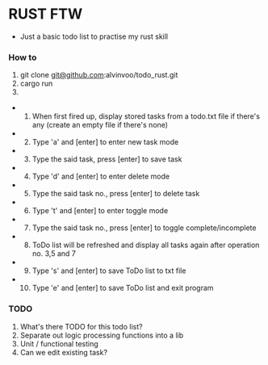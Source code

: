 # RUST FTW

- Just a basic todo list to practise my rust skill

### How to
1. git clone git@github.com:alvinvoo/todo_rust.git
2. cargo run
3. 
 * 1. When first fired up, display stored tasks from a todo.txt file if there's any
      (create an empty file if there's none)
 * 2. Type 'a' and [enter] to enter new task mode
 * 3. Type the said task, press [enter] to save task 
 * 4. Type 'd' and [enter] to enter delete mode
 * 5. Type the said task no., press [enter] to delete task
 * 6. Type 't' and [enter] to enter toggle mode
 * 7. Type the said task no., press [enter] to toggle complete/incomplete
 * 8. ToDo list will be refreshed and display all tasks again after operation no. 3,5 and 7
 * 9. Type 's' and [enter] to save ToDo list to txt file
 * 10. Type 'e' and [enter] to save ToDo list and exit program

### TODO
1. What's there TODO for this todo list?
2. Separate out logic processing functions into a lib
3. Unit / functional testing
4. Can we edit existing task?


